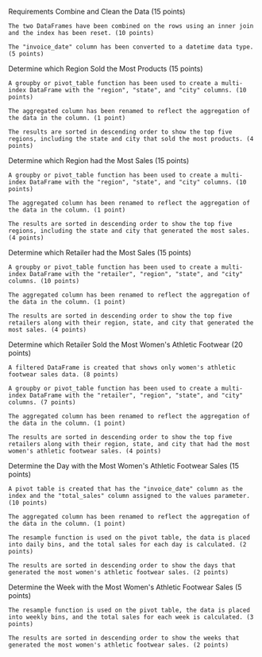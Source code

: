 Requirements
Combine and Clean the Data (15 points)

    The two DataFrames have been combined on the rows using an inner join and the index has been reset. (10 points)

    The "invoice_date" column has been converted to a datetime data type. (5 points)

Determine which Region Sold the Most Products (15 points)

    A groupby or pivot_table function has been used to create a multi-index DataFrame with the "region", "state", and "city" columns. (10 points)

    The aggregated column has been renamed to reflect the aggregation of the data in the column. (1 point)

    The results are sorted in descending order to show the top five regions, including the state and city that sold the most products. (4 points)

Determine which Region had the Most Sales (15 points)

    A groupby or pivot_table function has been used to create a multi-index DataFrame with the "region", "state", and "city" columns. (10 points)

    The aggregated column has been renamed to reflect the aggregation of the data in the column. (1 point)

    The results are sorted in descending order to show the top five regions, including the state and city that generated the most sales. (4 points)

Determine which Retailer had the Most Sales (15 points)

    A groupby or pivot_table function has been used to create a multi-index DataFrame with the "retailer", "region", "state", and "city" columns. (10 points)

    The aggregated column has been renamed to reflect the aggregation of the data in the column. (1 point)

    The results are sorted in descending order to show the top five retailers along with their region, state, and city that generated the most sales. (4 points)

Determine which Retailer Sold the Most Women's Athletic Footwear (20 points)

    A filtered DataFrame is created that shows only women's athletic footwear sales data. (8 points)

    A groupby or pivot_table function has been used to create a multi-index DataFrame with the "retailer", "region", "state", and "city" columns. (7 points)

    The aggregated column has been renamed to reflect the aggregation of the data in the column. (1 point)

    The results are sorted in descending order to show the top five retailers along with their region, state, and city that had the most women's athletic footwear sales. (4 points)

Determine the Day with the Most Women's Athletic Footwear Sales (15 points)

    A pivot table is created that has the "invoice_date" column as the index and the "total_sales" column assigned to the values parameter. (10 points)

    The aggregated column has been renamed to reflect the aggregation of the data in the column. (1 point)

    The resample function is used on the pivot table, the data is placed into daily bins, and the total sales for each day is calculated. (2 points)

    The results are sorted in descending order to show the days that generated the most women's athletic footwear sales. (2 points)

Determine the Week with the Most Women's Athletic Footwear Sales (5 points)

    The resample function is used on the pivot table, the data is placed into weekly bins, and the total sales for each week is calculated. (3 points)

    The results are sorted in descending order to show the weeks that generated the most women's athletic footwear sales. (2 points)
